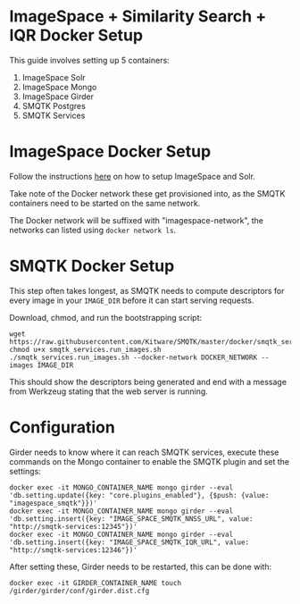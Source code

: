 ImageSpace + Similarity Search + IQR Docker Setup
=================================================
This guide involves setting up 5 containers:   
1) ImageSpace Solr   
2) ImageSpace Mongo   
3) ImageSpace Girder   
4) SMQTK Postgres   
5) SMQTK Services   


ImageSpace Docker Setup
=======================
Follow the instructions [here](https://github.com/memex-explorer/image_space/blob/master/scripts/deploy/README.md) on how to setup ImageSpace and Solr.

Take note of the Docker network these get provisioned into, as the SMQTK containers need to be started on the same network.

The Docker network will be suffixed with "imagespace-network", the networks can listed using `docker network ls`.

SMQTK Docker Setup
==================
This step often takes longest, as SMQTK needs to compute descriptors for every image in your `IMAGE_DIR` before it can start serving requests.

Download, chmod, and run the bootstrapping script:
```
wget https://raw.githubusercontent.com/Kitware/SMQTK/master/docker/smqtk_services.run_images.sh
chmod u+x smqtk_services.run_images.sh
./smqtk_services.run_images.sh --docker-network DOCKER_NETWORK --images IMAGE_DIR
```

This should show the descriptors being generated and end with a message from Werkzeug stating that the web server is running.


Configuration
=============
Girder needs to know where it can reach SMQTK services, execute these commands on the Mongo container to enable the SMQTK plugin and set the settings:

```
docker exec -it MONGO_CONTAINER_NAME mongo girder --eval 'db.setting.update({key: "core.plugins_enabled"}, {$push: {value: "imagespace_smqtk"}})'
docker exec -it MONGO_CONTAINER_NAME mongo girder --eval 'db.setting.insert({key: "IMAGE_SPACE_SMQTK_NNSS_URL", value: "http://smqtk-services:12345"})'
docker exec -it MONGO_CONTAINER_NAME mongo girder --eval 'db.setting.insert({key: "IMAGE_SPACE_SMQTK_IQR_URL", value: "http://smqtk-services:12346"})'
```

After setting these, Girder needs to be restarted, this can be done with:
```
docker exec -it GIRDER_CONTAINER_NAME touch /girder/girder/conf/girder.dist.cfg
```
